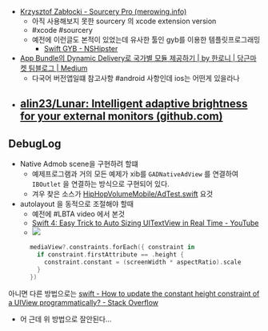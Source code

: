- [Krzysztof Zabłocki - Sourcery Pro (merowing.info)](http://merowing.info/sourcery-pro/)
    - 아직 사용해보지 못한 sourcery 의 xcode extension version
    - #xcode #sourcery 
    - 예전에 이런글도 본적이 있었는데 유사한 툴인 gyb를 이용한 템플릿프로그래밍
        - [Swift GYB - NSHipster](https://nshipster.co.kr/swift-gyb/)
- [App Bundle의 Dynamic Delivery로 국가별 모듈 제공하기 | by 한로니 | 당근마켓 팀블로그 | Medium](https://medium.com/daangn/app-bundle%EC%9D%98-dynamic-delivery%EB%A1%9C-%EA%B5%AD%EA%B0%80%EB%B3%84-%EB%AA%A8%EB%93%88-%EC%A0%9C%EA%B3%B5%ED%95%98%EA%B8%B0-ee699c561707)
    - 다국어 버전앱일떄 참고사항 #android 사항인데 ios는 어떤게 있을라나
- [alin23/Lunar: Intelligent adaptive brightness for your external monitors (github.com)](https://github.com/alin23/Lunar)
    - 

## DebugLog
- Native Admob scene을 구현하려 할떄 
    - 예제프로그램과 거의 모든 예제가 xib를 `GADNativeAdView` 를 연결하여 `IBOutlet` 을 연결하는 방식으로 구현되어 있다. 
    - 겨우 찾은 소스가 [HipHopVolumeMobile/AdTest.swift](https://github.com/DDavis1025/HipHopVolumeMobile/blob/8b73cdc3fdef5a308720c0765f9b8d6a8b0ad09c/VolumeiOS/AdMob/AdTest.swift) 요것 
- autolayout 을 동적으로 조절해야 할때 
    - 예전에 #LBTA video 에서 본것
    - [Swift 4: Easy Trick to Auto Sizing UITextView in Real Time - YouTube](https://www.youtube.com/watch?v=0Jb29c22xu8)
    - ![](https://slid-capture.s3.ap-northeast-2.amazonaws.com/public/capture_images/a42a5b11fb4943f69fa346b380a32511/b6f2b0e0-207b-4191-9bda-340ca5b4cfc4.png)

```swift
      mediaView?.constraints.forEach({ constraint in
        if constraint.firstAttribute == .height {
          constraint.constant = (screenWidth * aspectRatio).scale
        }
      })
```

아니면 다른 방법으로는 
[swift - How to update the constant height constraint of a UIView programmatically? - Stack Overflow](https://stackoverflow.com/questions/42669554/how-to-update-the-constant-height-constraint-of-a-uiview-programmatically/49776158#49776158)

- 어 근데 위 방법으로 잘안된다... 
